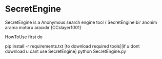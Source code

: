 # SecretEngine
SecretEngine is a Anonymous search engine tool / SecretEngine bir anonim arama motoru aracıdır [CCslayer1001]

HowToUse
first do 

pip install -r requirements.txt [to download required tools][if u dont download u cant use SecretEngine]
python SecretEngine.py
